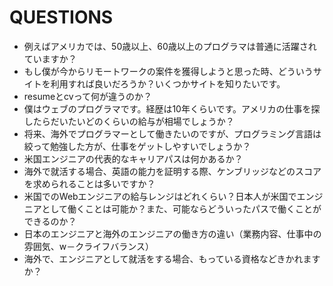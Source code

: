 # QUESTIONS

* 例えばアメリカでは、50歳以上、60歳以上のプログラマは普通に活躍されていますか？
* もし僕が今からリモートワークの案件を獲得しようと思った時、どういうサイトを利用すれば良いだろうか？いくつかサイトを知りたいです。
* resumeとcvって何が違うのか？
* 僕はウェブのプログラマです。経歴は10年くらいです。アメリカの仕事を探したらだいたいどのくらいの給与が相場でしょうか？
* 将来、海外でプログラマーとして働きたいのですが、プログラミング言語は絞って勉強した方が、仕事をゲットしやすいでしょうか？
* 米国エンジニアの代表的なキャリアパスは何かあるか？
* 海外で就活する場合、英語の能力を証明する際、ケンブリッジなどのスコアを求められることは多いですか？
* 米国でのWebエンジニアの給与レンジはどれくらい？日本人が米国でエンジニアとして働くことは可能か？また、可能ならどういったパスで働くことができるのか？
* 日本のエンジニアと海外のエンジニアの働き方の違い（業務内容、仕事中の雰囲気、w－クライフバランス）
* 海外で、エンジニアとして就活をする場合、もっている資格などきかれますか？
